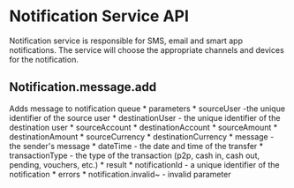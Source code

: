 # Notification Service API

Notification service is responsible for SMS, email and smart app notifications. The service will choose the appropriate channels and devices for the notification.

## Notification.message.add
Adds message to notification queue
	* parameters
    	* sourceUser -the unique identifier of the source user
    	* destinationUser - the unique identifier of the destination user
    	* sourceAccount
    	* destinationAccount
    	* sourceAmount
    	* destinationAmount
    	* sourceCurrency
    	* destinationCurrency
    	* message - the sender's message
    	* dateTime - the date and time of the transfer
    	* transactionType - the type of the transaction (p2p, cash in, cash out, pending, vouchers, etc.)
	* result
    	* notificationId - a unique identifier of the notification
	* errors
    	* notification.invalid~ - invalid parameter
